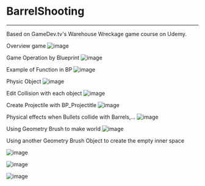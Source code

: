 # BarrelShooting
-----------------------------------------------------------------
Based on GameDev.tv's Warehouse Wreckage game course on Udemy.

Overview game
![image](https://github.com/user-attachments/assets/61bc7442-0532-4509-a553-4ad7d1549b9f)

Game Operation by Blueprint
![image](https://github.com/user-attachments/assets/9eb646c3-f9b2-4bc4-81c8-e02925756dd8)

Example of Function in BP
![image](https://github.com/user-attachments/assets/cd217657-ecab-4092-8ba9-e9f63a27dc11)

Physic Object 
![image](https://github.com/user-attachments/assets/99446436-4009-4e7b-8c48-bd9e7d7c69bd)

Edit Collision with each object 
![image](https://github.com/user-attachments/assets/05ccf015-3e23-4b9e-84f6-0a1f02c23a60)

Create Projectile with BP_Projectitle
![image](https://github.com/user-attachments/assets/e92bdf61-7075-48f3-b0e3-e8cd194ef382)

Physical effects when Bullets collide with Barrels,...
![image](https://github.com/user-attachments/assets/477cfab8-911a-4857-8f42-f8fb7eb89ef6)

Using Geometry Brush to make world
![image](https://github.com/user-attachments/assets/fdce397e-de8f-41e3-a2ae-988c7ebfd10a)

Using another Geometry Brush Object to create the empty inner space

![image](https://github.com/user-attachments/assets/a0d5589d-aa54-48f7-a55d-5e67c6073fe3)

![image](https://github.com/user-attachments/assets/13e1a12a-ffb3-4149-9d43-9e82788d405a)

![image](https://github.com/user-attachments/assets/57afdf34-bb0e-4270-a329-7aad99508477)












